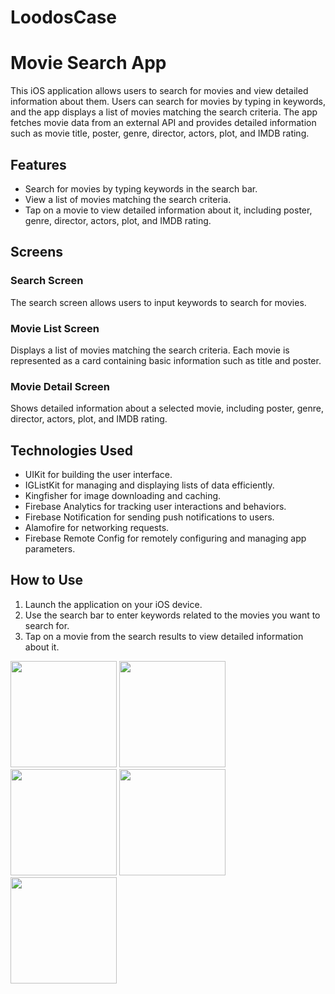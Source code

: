 # LoodosCase

# Movie Search App

This iOS application allows users to search for movies and view detailed information about them. Users can search for movies by typing in keywords, and the app displays a list of movies matching the search criteria. The app fetches movie data from an external API and provides detailed information such as movie title, poster, genre, director, actors, plot, and IMDB rating.

## Features

- Search for movies by typing keywords in the search bar.
- View a list of movies matching the search criteria.
- Tap on a movie to view detailed information about it, including poster, genre, director, actors, plot, and IMDB rating.

## Screens

### Search Screen
The search screen allows users to input keywords to search for movies.

### Movie List Screen
Displays a list of movies matching the search criteria. Each movie is represented as a card containing basic information such as title and poster.

### Movie Detail Screen
Shows detailed information about a selected movie, including poster, genre, director, actors, plot, and IMDB rating.

## Technologies Used

- UIKit for building the user interface.
- IGListKit for managing and displaying lists of data efficiently.
- Kingfisher for image downloading and caching.
- Firebase Analytics for tracking user interactions and behaviors.
- Firebase Notification for sending push notifications to users.
- Alamofire for networking requests.
- Firebase Remote Config for remotely configuring and managing app parameters.

## How to Use

1. Launch the application on your iOS device.
2. Use the search bar to enter keywords related to the movies you want to search for.
3. Tap on a movie from the search results to view detailed information about it.

<p float="left">
  <img src="https://github.com/sevgitoprak/LoodosCase/assets/93860490/551af05f-da4a-4bb3-8e61-f0e028b38938" width="170" />
  <img src="https://github.com/sevgitoprak/LoodosCase/assets/93860490/42c07463-6f6c-4e9e-b4a1-109f6b3dc83e" width="170" /> 
  <img src="https://github.com/sevgitoprak/LoodosCase/assets/93860490/fcdb75f8-5860-4174-b81f-21eecd447b69" width="170" />
  <img src="https://github.com/sevgitoprak/LoodosCase/assets/93860490/4f0fd06f-678a-4f61-a0b0-413650372294" width="170" />
  <img src="https://github.com/sevgitoprak/LoodosCase/assets/93860490/ce45b4ca-cda1-489e-ba2e-e6fa4305c3ee" width="170" />
</p>
